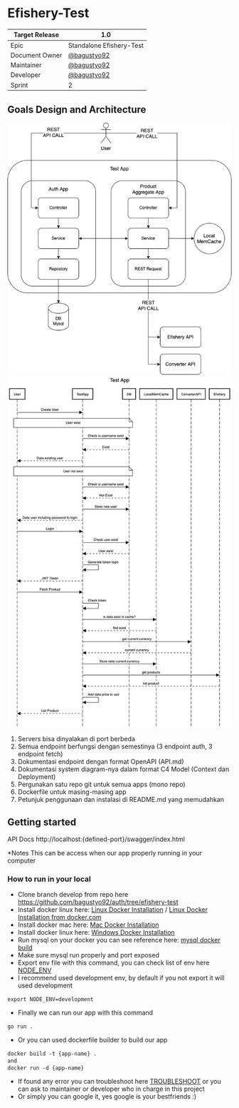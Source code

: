 # Efishery-Test

| Target Release 	| 1.0                                                                                            	|
|----------------	|------------------------------------------------------------------------------------------------	|
| Epic           	| Standalone Efishery-Test                                                                     	|
| Document Owner 	| [@bagustyo92](https://github.com/bagustyo92)                                         |
| Maintainer     	| [@bagustyo92](https://github.com/bagustyo92)|
| Developer      	| [@bagustyo92](https://github.com/bagustyo92)|
| Sprint         	| 2                                                                                              	|


## Goals Design and Architecture

![Diagram](/docs/efishery-test-diagram.png)
![Sequence Diagram](/docs/Sequence-Diagram-efishery.png)

1. Servers bisa dinyalakan di port berbeda
2. Semua endpoint berfungsi dengan semestinya (3 endpoint auth, 3 endpoint fetch)
3. Dokumentasi endpoint dengan format OpenAPI (API.md)
4. Dokumentasi system diagram-nya dalam format C4 Model (Context dan Deployment)
5. Pergunakan satu repo git untuk semua apps (mono repo)
6. Dockerfile untuk masing-masing app
7. Petunjuk penggunaan dan instalasi di README.md yang memudahkan

## Getting started

API Docs http://localhost:{defined-port}/swagger/index.html

*Notes
This can be access when our app properly running in your computer

### How to run in your local
- Clone branch develop from repo here https://github.com/bagustyo92/auth/tree/efishery-test
- Install docker linux here: [Linux Docker Installation](https://runnable.com/docker/install-docker-on-linux) / [Linux Docker Installation from docker.com](https://docs.docker.com/engine/install/ubuntu/)
- Install docker mac here: [Mac Docker Installation](https://docs.docker.com/docker-for-mac/install/)
- Install docker linux here: [Windows Docker Installation](https://docs.docker.com/docker-for-windows/install/)
- Run mysql on your docker you can see reference here: [mysql docker build](https://hub.docker.com/_/mysql)
- Make sure mysql run properly and port exposed
- Export env file with this command, you can check list of env here [NODE_ENV](NODE_ENV)
- I recommend used development env, by default if you not export it will used development
```
export NODE_ENV=development
```
- Finally we can run our app with this command
```
go run .
```
- Or you can used dockerfile builder to build our app
```
docker build -t {app-name} .
and
docker run -d {app-name}
```
- If found any error you can troubleshoot here [TROUBLESHOOT](https://www.google.co.id/) or you can ask to maintainer or developer who in charge in this project
- Or simply you can google it, yes google is your bestfriends :)